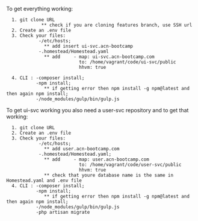 To get everything working:

      1. git clone URL 
                 ** check if you are cloning features branch, use SSH url
      2. Create an .env file 
      3. Check your files:
                -/etc/hosts;
                  ** add insert ui-svc.acn-bootcamp
                -.homestead/Homestead.yaml
                  ** add     - map: ui-svc.acn-bootcamp.com
                               to: /home/vagrant/code/ui-svc/public
                               hhvm: true
                 
      4. CLI : -composer install;
               -npm install;
                  ** if getting error then npm install -g npm@latest and then again npm install;
               -/node_modules/gulp/bin/gulp.js
               
To get ui-svc working you also need a user-svc repository and to get that working:
  
      1. git clone URL 
      2. Create an .env file 
      3. Check your files:
                -/etc/hosts;
                  ** add user.acn-bootcamp.com
                -.homestead/Homestead.yaml;
                  ** add     - map: user.acn-bootcamp.com
                               to: /home/vagrant/code/user-svc/public
                               hhvm: true
                  ** check that youre database name is the same in Homestead.yaml and .env file 
      4. CLI : -composer install;
               -npm install;
                  ** if getting error then npm install -g npm@latest and then again npm install;
               -/node_modules/gulp/bin/gulp.js
               -php artisan migrate
